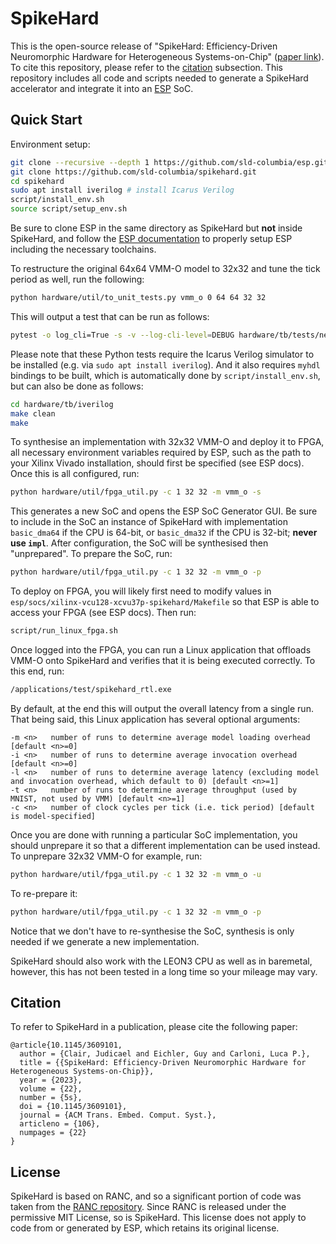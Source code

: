 # SpikeHard

This is the open-source release of "SpikeHard: Efficiency-Driven Neuromorphic Hardware for Heterogeneous Systems-on-Chip" ([paper link](https://dl.acm.org/doi/full/10.1145/3609101)). To cite this repository, please refer to the [citation](#Citation) subsection. This repository includes all code and scripts needed to generate a SpikeHard accelerator and integrate it into an [ESP](https://www.esp.cs.columbia.edu/) SoC.

## Quick Start

Environment setup:
```bash
git clone --recursive --depth 1 https://github.com/sld-columbia/esp.git
git clone https://github.com/sld-columbia/spikehard.git
cd spikehard
sudo apt install iverilog # install Icarus Verilog
script/install_env.sh
source script/setup_env.sh
```
Be sure to clone ESP in the same directory as SpikeHard but **not** inside SpikeHard, and follow the [ESP documentation](https://www.esp.cs.columbia.edu/docs/setup/) to properly setup ESP including the necessary toolchains.

To restructure the original 64x64 VMM-O model to 32x32 and tune the tick period as well, run the following:
```bash
python hardware/util/to_unit_tests.py vmm_o 0 64 64 32 32
```
This will output a test that can be run as follows:
```bash
pytest -o log_cli=True -s -v --log-cli-level=DEBUG hardware/tb/tests/networks/altered/vmm_o/test_vmm_o_32.py
```
Please note that these Python tests require the Icarus Verilog simulator to be installed (e.g. via `sudo apt install iverilog`). And it also requires `myhdl` bindings to be built, which is automatically done by `script/install_env.sh`, but can also be done as follows:
```bash
cd hardware/tb/iverilog
make clean
make
```

To synthesise an implementation with 32x32 VMM-O and deploy it to FPGA, all necessary environment variables required by ESP, such as the path to your Xilinx Vivado installation, should first be specified (see ESP docs). Once this is all configured, run:
```bash
python hardware/util/fpga_util.py -c 1 32 32 -m vmm_o -s
```
This generates a new SoC and opens the ESP SoC Generator GUI. Be sure to include in the SoC an instance of SpikeHard with implementation `basic_dma64` if the CPU is 64-bit, or `basic_dma32` if the CPU is 32-bit; **never use `impl`**. After configuration, the SoC will be synthesised then "unprepared". To prepare the SoC, run: 
```bash
python hardware/util/fpga_util.py -c 1 32 32 -m vmm_o -p
```
To deploy on FPGA, you will likely first need to modify values in `esp/socs/xilinx-vcu128-xcvu37p-spikehard/Makefile` so that ESP is able to access your FPGA (see ESP docs). Then run:
```bash
script/run_linux_fpga.sh
```
Once logged into the FPGA, you can run a Linux application that offloads VMM-O onto SpikeHard and verifies that it is being executed correctly. To this end, run:
```bash
/applications/test/spikehard_rtl.exe
```
By default, at the end this will output the overall latency from a single run. That being said, this Linux application has several optional arguments:
```
-m <n>   number of runs to determine average model loading overhead [default <n>=0]
-i <n>   number of runs to determine average invocation overhead [default <n>=0]
-l <n>   number of runs to determine average latency (excluding model and invocation overhead, which default to 0) [default <n>=1]
-t <n>   number of runs to determine average throughput (used by MNIST, not used by VMM) [default <n>=1]
-c <n>   number of clock cycles per tick (i.e. tick period) [default is model-specified]
```
Once you are done with running a particular SoC implementation, you should unprepare it so that a different implementation can be used instead. To unprepare 32x32 VMM-O for example, run:
```bash
python hardware/util/fpga_util.py -c 1 32 32 -m vmm_o -u
```
To re-prepare it:
```bash
python hardware/util/fpga_util.py -c 1 32 32 -m vmm_o -p
```
Notice that we don't have to re-synthesise the SoC, synthesis is only needed if we generate a new implementation.

SpikeHard should also work with the LEON3 CPU as well as in baremetal, however, this has not been tested in a long time so your mileage may vary.

## Citation

To refer to SpikeHard in a publication, please cite the following paper:
```
@article{10.1145/3609101,
  author = {Clair, Judicael and Eichler, Guy and Carloni, Luca P.},
  title = {{SpikeHard: Efficiency-Driven Neuromorphic Hardware for Heterogeneous Systems-on-Chip}},
  year = {2023},
  volume = {22},
  number = {5s},
  doi = {10.1145/3609101},
  journal = {ACM Trans. Embed. Comput. Syst.},
  articleno = {106},
  numpages = {22}
}
```

## License

SpikeHard is based on RANC, and so a significant portion of code was taken from the [RANC repository](https://github.com/UA-RCL/RANC/tree/master). Since RANC is released under the permissive MIT License, so is SpikeHard. This license does not apply to code from or generated by ESP, which retains its original license.
